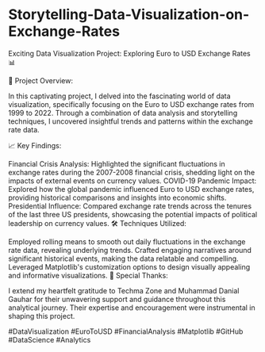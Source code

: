 # Storytelling-Data-Visualization-on-Exchange-Rates

Exciting Data Visualization Project: Exploring Euro to USD Exchange Rates 📊

🌟 Project Overview:

In this captivating project, I delved into the fascinating world of data visualization, specifically focusing on the Euro to USD exchange rates from 1999 to 2022. Through a combination of data analysis and storytelling techniques, I uncovered insightful trends and patterns within the exchange rate data.

📈 Key Findings:

Financial Crisis Analysis: Highlighted the significant fluctuations in exchange rates during the 2007-2008 financial crisis, shedding light on the impacts of external events on currency values.
COVID-19 Pandemic Impact: Explored how the global pandemic influenced Euro to USD exchange rates, providing historical comparisons and insights into economic shifts.
Presidential Influence: Compared exchange rate trends across the tenures of the last three US presidents, showcasing the potential impacts of political leadership on currency values.
🛠️ Techniques Utilized:

Employed rolling means to smooth out daily fluctuations in the exchange rate data, revealing underlying trends.
Crafted engaging narratives around significant historical events, making the data relatable and compelling.
Leveraged Matplotlib's customization options to design visually appealing and informative visualizations.
🙏 Special Thanks:

I extend my heartfelt gratitude to Techma Zone and Muhammad Danial Gauhar for their unwavering support and guidance throughout this analytical journey. Their expertise and encouragement were instrumental in shaping this project.

#DataVisualization #EuroToUSD #FinancialAnalysis #Matplotlib #GitHub #DataScience #Analytics

